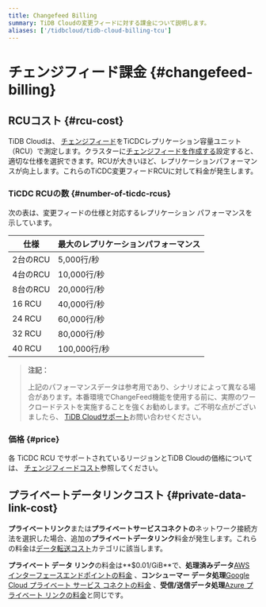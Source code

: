 ```yaml
---
title: Changefeed Billing
summary: TiDB Cloudの変更フィードに対する課金について説明します。
aliases: ['/tidbcloud/tidb-cloud-billing-tcu']
---
```


# チェンジフィード課金 {#changefeed-billing}

## RCUコスト {#rcu-cost}

TiDB Cloudは、 [チェンジフィード](/tidb-cloud/changefeed-overview.md)をTiCDCレプリケーション容量ユニット（RCU）で測定します。クラスターに[チェンジフィードを作成する](/tidb-cloud/changefeed-overview.md#create-a-changefeed)設定すると、適切な仕様を選択できます。RCUが大きいほど、レプリケーションパフォーマンスが向上します。これらのTiCDC変更フィードRCUに対して料金が発生します。

### TiCDC RCUの数 {#number-of-ticdc-rcus}

次の表は、変更フィードの仕様と対応するレプリケーション パフォーマンスを示しています。

| 仕様     | 最大のレプリケーションパフォーマンス |
| ------ | ------------------ |
| 2台のRCU | 5,000行/秒           |
| 4台のRCU | 10,000行/秒          |
| 8台のRCU | 20,000行/秒          |
| 16 RCU | 40,000行/秒          |
| 24 RCU | 60,000行/秒          |
| 32 RCU | 80,000行/秒          |
| 40 RCU | 100,000行/秒         |

> **注記：**
>
> 上記のパフォーマンスデータは参考用であり、シナリオによって異なる場合があります。本番環境でChangeFeed機能を使用する前に、実際のワークロードテストを実施することを強くお勧めします。ご不明な点がございましたら、 [TiDB Cloudサポート](/tidb-cloud/tidb-cloud-support.md)お問い合わせください。

### 価格 {#price}

各 TiCDC RCU でサポートされているリージョンとTiDB Cloudの価格については、 [チェンジフィードコスト](https://www.pingcap.com/tidb-cloud-pricing-details/#changefeed-cost)参照してください。

## プライベートデータリンクコスト {#private-data-link-cost}

**プライベートリンク**または**プライベートサービスコネクトの**ネットワーク接続方法を選択した場合、追加の**プライベートデータリンク**料金が発生します。これらの料金は[データ転送コスト](https://www.pingcap.com/tidb-dedicated-pricing-details/#data-transfer-cost)カテゴリに該当します。

**プライベート データ リンク**の料金は**$0.01/GiB**で、**処理済みデータ**[AWS インターフェースエンドポイントの料金](https://aws.amazon.com/privatelink/pricing/#Interface_Endpoint_pricing) 、**コンシューマー データ処理**[Google Cloud プライベート サービス コネクトの料金](https://cloud.google.com/vpc/pricing#psc-forwarding-rules) 、**受信/送信データ処理**[Azure プライベート リンクの料金](https://azure.microsoft.com/en-us/pricing/details/private-link/)と同じです。
